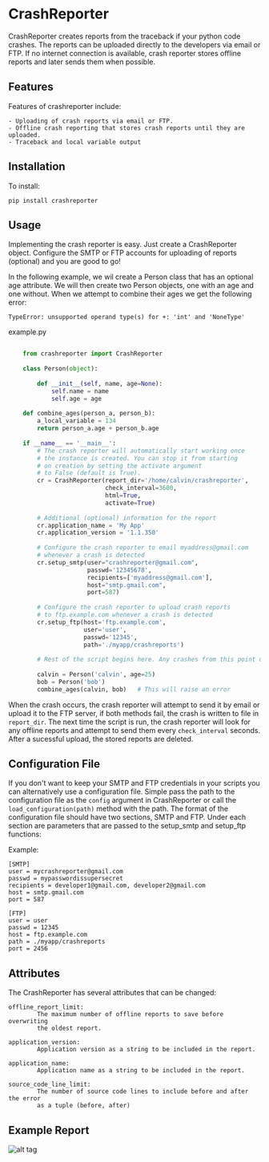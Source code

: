 CrashReporter
=============

CrashReporter creates reports from the traceback if your python code crashes. The reports can be uploaded directly
to the developers via email or FTP. If no internet connection is available, crash reporter stores offline reports and
later sends them when possible.


Features
--------
Features of crashreporter include:

    - Uploading of crash reports via email or FTP.
    - Offline crash reporting that stores crash reports until they are uploaded.
    - Traceback and local variable output


Installation
------------
To install:
    
    pip install crashreporter
    
    
Usage
-----
    
Implementing the crash reporter is easy. Just create a CrashReporter object. Configure the SMTP or FTP accounts for 
uploading of reports (optional) and you are good to go!

In the following example, we wil create a Person class that has an optional age  attribute. We will then create two
Person objects, one with an age and one without. When we attempt to combine their ages we get the following error:

    TypeError: unsupported operand type(s) for +: 'int' and 'NoneType'


example.py

```python

    from crashreporter import CrashReporter
    
    class Person(object):
    
        def __init__(self, name, age=None):
            self.name = name
            self.age = age
    
    def combine_ages(person_a, person_b):
        a_local_variable = 134
        return person_a.age + person_b.age
    
    if __name__ == '__main__':
        # The crash reporter will automatically start working once
        # the instance is created. You can stop it from starting
        # on creation by setting the activate argument
        # to False (default is True).
        cr = CrashReporter(report_dir='/home/calvin/crashreporter',
                           check_interval=3600,
                           html=True,
                           activate=True)
                           
        # Additional (optional) information for the report 
        cr.application_name = 'My App'
        cr.application_version = '1.1.350'
                                    
        # Configure the crash reporter to email myaddress@gmail.com 
        # whenever a crash is detected
        cr.setup_smtp(user="crashreporter@gmail.com",
                      passwd='12345678',
                      recipients=['myaddress@gmail.com'],
                      host="smtp.gmail.com",
                      port=587)
                      
        # Configure the crash reporter to upload crash reports 
        # to ftp.example.com whenever a crash is detected
        cr.setup_ftp(host='ftp.example.com',
                     user='user',
                     passwd='12345',
                     path='./myapp/crashreports')
    
        # Rest of the script begins here. Any crashes from this point on are reported.
            
        calvin = Person('calvin', age=25)
        bob = Person('bob')
        combine_ages(calvin, bob)   # This will raise an error


```
    
When the crash occurs, the crash reporter will attempt to send it by email or upload it to the FTP server, if both methods
fail, the crash is written to file in `report_dir`. The next time the script is run, the crash reporter will look for
any offline reports and attempt to send them every `check_interval` seconds. After a sucessful upload, the stored reports
are deleted.


Configuration File
------------------
If you don't want to keep your SMTP and FTP credentials in your scripts you can alternatively use a configuration file.
Simple pass the path to the configuration file as the `config` argument in CrashReporter or call the `load_configuration(path)`
method with the path. The format of the configuration file should have two sections, SMTP and FTP. Under each section are parameters
that are passed to the setup_smtp and setup_ftp functions:

Example:

    [SMTP]
    user = mycrashreporter@gmail.com
    passwd = mypasswordissupersecret
    recipients = developer1@gmail.com, developer2@gmail.com
    host = smtp.gmail.com
    port = 587
    
    [FTP]
    user = user
    passwd = 12345
    host = ftp.example.com
    path = ./myapp/crashreports
    port = 2456
    


Attributes
----------

The CrashReporter has several attributes that can be changed:
 
    offline_report_limit:   
            The maximum number of offline reports to save before overwriting 
            the oldest report.
            
    application_version:    
            Application version as a string to be included in the report.
            
    application_name:       
            Application name as a string to be included in the report.
            
    source_code_line_limit: 
            The number of source code lines to include before and after the error 
            as a tuple (before, after) 


    
    

Example Report
--------------


![alt tag](https://raw.github.com/lobocv/crashreporter/readme/example.png)